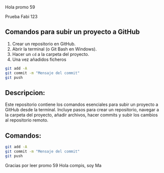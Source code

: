 Hola promo 59
 
 Prueba Fabi 123
 
 ## Comandos para subir un proyecto a GitHub

 1. Crear un repositorio en GitHub.
 2. Abrir la terminal (o Git Bash en Windows).
 3. Hacer un `cd` a la carpeta del proyecto.
 4. Una vez añadidos ficheros 


```bash
git add -A
git commit -m "Mensaje del commit"
git push 
```

## Descripcion: 

Este repositorio contiene los comandos esenciales para subir un proyecto a GitHub desde la terminal. Incluye pasos para crear un repositorio, navegar a la carpeta del proyecto, añadir archivos, hacer commits y subir los cambios al repositorio remoto.

## Comandos:
```bash
git add -A
git commit -m "Mensaje del commit"
git push 
```

Gracias por leer promo 59
Hola compis, soy Ma